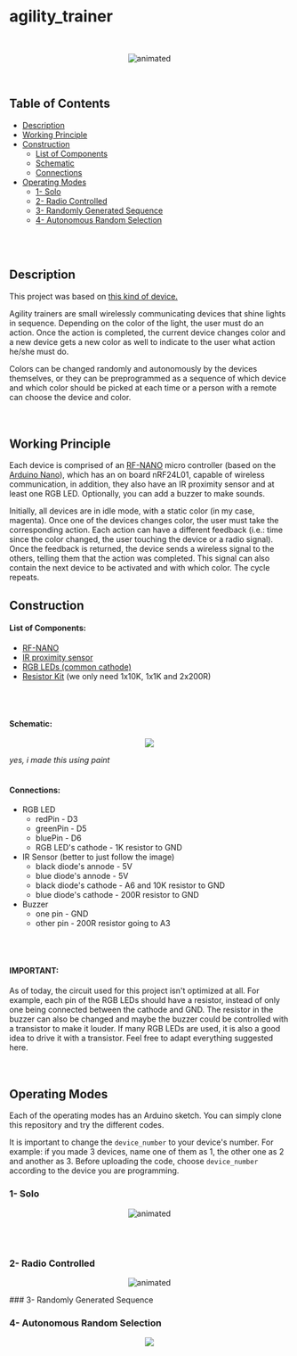 # agility_trainer

<br>
<p align="center">
  <img src="https://user-images.githubusercontent.com/44078452/112398594-4ea78b80-8ce3-11eb-8e08-b5a89963784e.gif" alt="animated" />
</p>
<br>

## Table of Contents

- [Description](#Description)
- [Working Principle](#Working-Principle)
- [Construction](#Construction)
  - [List of Components](#List-of-Components)
  - [Schematic](#Schematic)
  - [Connections](#Connections)
- [Operating Modes](#Operating-Modes)
  - [1- Solo](#1--Solo)
  - [2- Radio Controlled](2--Radio-Controlled)
  - [3- Randomly Generated Sequence](3--Randomly-Generated-Sequence)
  - [4- Autonomous Random Selection](4--Autonomous-Random-Selection)
<br>
<br>

## Description

This project was based on [this kind of device.](https://www.youtube.com/watch?v=AvRM1_2BJDQ)

Agility trainers are small wirelessly communicating devices that shine lights in sequence. Depending on the color of the light, the user must do an action. Once the action is completed, the current device changes color and a new device gets a new color as well to indicate to the user what action he/she must do.

Colors can be changed randomly and autonomously by the devices themselves, or they can be preprogrammed as a sequence of which device and which color should be picked at each time or a person with a remote can choose the device and color.
<br>
<br>
<br>

## Working Principle

Each device is comprised of an [RF-NANO](https://www.embeddedcomputing.com/technology/processing/for-the-professional-maker-getting-started-with-the-rf-nano-arduino-nrf24l01-combo) micro controller (based on the [Arduino Nano](https://www.arduino.cc/en/pmwiki.php?n=Main/ArduinoBoardNano)), which has an on board nRF24L01, capable of wireless communication, in addition, they also have an IR proximity sensor and at least one RGB LED. Optionally, you can add a buzzer to make sounds.

Initially, all devices are in idle mode, with a static color (in my case, magenta). Once one of the devices changes color, the user must take the corresponding action. Each action can have a different feedback (i.e.: time since the color changed, the user touching the device or a radio signal). Once the feedback is returned, the device sends a wireless signal to the others, telling them that the action was completed. This signal can also contain the next device to be activated and with which color. The cycle repeats.

## Construction

#### List of Components:
* [RF-NANO](https://www.aliexpress.com/i/32980796969.html?albagn=888888&&src=google&albch=search&acnt=479-062-3723&isdl=y&aff_short_key=UneMJZVf&albcp=12368716241&albag=118463975912&slnk=&trgt=dsa-42862830006&plac=&crea=499556369737&netw=g&device=c&mtctp=b&memo1=&albbt=Google_7_search&aff_platform=google&gclid=CjwKCAjwxuuCBhATEiwAIIIz0c9ig4hvKiucy0oishyY9e06ONHDCcG3aNFU0sxL3ObZKQKujlwlmRoCA1MQAvD_BwE&gclsrc=aw.ds)
* [IR proximity sensor](https://www.banggood.com/1pcs-TCRT5000-950mm-5V-3A-Infrared-Reflective-Optical-Sensor-For-Tracking-Car-p-1160588.html?cur_warehouse=CN&rmmds=search)
* [RGB LEDs (common cathode)](https://www.banggood.com/50pcs-LED-RGB-Common-Cathode-4-Pin-F5-5MM-Diode-p-1016398.html?cur_warehouse=CN&rmmds=search)
* [Resistor Kit](https://www.banggood.com/560-Pcs-1-ohm-to-10M-ohm-1-or-4W-5-pencent-Metal-Film-Resistor-56-Value-Assorted-Kit-p-1072159.html?cur_warehouse=CN&rmmds=search) (we only need 1x10K, 1x1K and 2x200R)
<br>
<br>

#### Schematic:

<p align="center">
  <img src="https://user-images.githubusercontent.com/44078452/112412309-13b25180-8cfd-11eb-9256-f0600568e850.png" />
</p>


_yes, i made this using paint_
<br>
<br>

#### Connections:
- RGB LED
  - redPin - D3
  - greenPin - D5
  - bluePin - D6
  - RGB LED's cathode - 1K resistor to GND
- IR Sensor (better to just follow the image)
  - black diode's annode - 5V
  - blue diode's annode - 5V
  - black diode's cathode - A6 and 10K resistor to GND
  - blue diode's cathode - 200R resistor to GND
- Buzzer
  - one pin - GND
  - other pin - 200R resistor going to A3
<br>
<br>

#### IMPORTANT:
As of today, the circuit used for this project isn't optimized at all. For example, each pin of the RGB LEDs should have a resistor, instead of only one being connected between the cathode and GND. The resistor in the buzzer can also be changed and maybe the buzzer could be controlled with a transistor to make it louder. If many RGB LEDs are used, it is also a good idea to drive it with a transistor. Feel free to adapt everything suggested here.
<br>
<br>
<br>

## Operating Modes

Each of the operating modes has an Arduino sketch. You can simply clone this repository and try the different codes.

It is important to change the `device_number` to your device's number. For example: if you made 3 devices, name one of them as 1, the other one as 2 and another as 3. Before uploading the code, choose `device_number` according to the device you are programming.

### 1- Solo
<p align="center">
  <img src="https://user-images.githubusercontent.com/44078452/112419098-8b867900-8d09-11eb-811f-66cbfe94d00e.gif" alt="animated" />
</p>
<br>
<br>

### 2- Radio Controlled
<p align="center">
  <img src="https://user-images.githubusercontent.com/44078452/112419179-b40e7300-8d09-11eb-8171-e15e9aec2ec9.gif" alt="animated" />
</p>
### 3- Randomly Generated Sequence

### 4- Autonomous Random Selection
<p align="center">
  <img src="https://user-images.githubusercontent.com/44078452/112417217-d69e8d00-8d05-11eb-8c97-63810ac0e3c0.png" />
</p>
